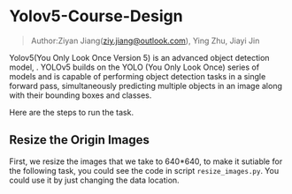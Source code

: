 # Yolov5-Course-Design

> Author:Ziyan Jiang(ziy.jiang@outlook.com), Ying Zhu, Jiayi Jin

Yolov5(You Only Look Once Version 5) is an advanced object detection model, . YOLOv5 builds on the YOLO (You Only Look Once) series of models and is capable of performing object detection tasks in a single forward pass, simultaneously predicting multiple objects in an image along with their bounding boxes and classes.

Here are the steps to run the task.

## Resize the Origin Images

First, we resize the images that we take to 640*640, to make it sutiable for the following task, you could see the code in script `resize_images.py`. You could use it by just changing the data location.

